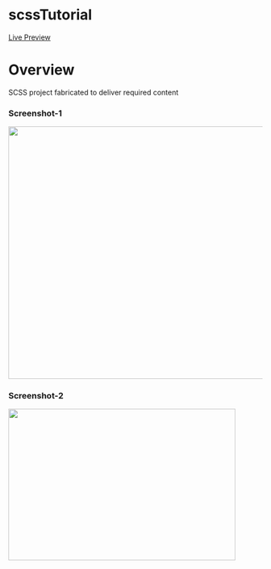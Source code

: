 # scssTutorial
[Live Preview](https://scsstutorial.netlify.app/)

# Overview
SCSS project fabricated to deliver required content

### Screenshot-1
<img src="https://user-images.githubusercontent.com/76637730/172329145-8530e2e8-f396-4c9b-a75f-d083cf51f1af.png" width="750" height="500" />

### Screenshot-2
<img src="https://user-images.githubusercontent.com/76637730/172329252-f00d1323-4515-42f0-b065-6be31f7fffaa.png" width="450" height="300" />
